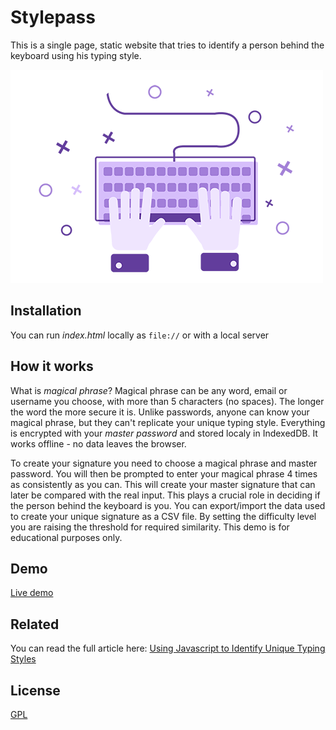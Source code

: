 
# Stylepass 

This is a single page, static website that tries to identify a person behind the keyboard using his typing style.

![Logo](typing.png)


## Installation

You can run *index.html* locally as ```file://```
or with a local server
    
## How it works


What is *magical phrase*? Magical phrase can be any word, email or username you choose, with more than 5 characters (no spaces). The longer the word the more secure it is. 
Unlike passwords, anyone can know your magical phrase, but they can't replicate your unique typing style.
Everything is encrypted with your *master password* and stored localy in IndexedDB. It works offline - no data leaves the browser. 


To create your signature you need to choose a magical phrase and master password. You will then be prompted to enter your magical phrase 4 times as consistently as you can.
This will create your master signature that can later be compared with the real input. This plays a crucial role in deciding if the person behind the keyboard is you.
You can export/import the data used to create your unique signature as a CSV file. By setting the difficulty level you are raising the threshold for required similarity.
This demo is for educational purposes only.

## Demo

[Live demo]()

## Related

You can read the full article here:
[Using Javascript to Identify Unique Typing Styles](https://hackernoon.com/using-javascript-to-identify-unique-typing-styles-k61b35bi)


## License

[GPL](LICENSE)